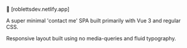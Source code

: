 👋 [roblettsdev.netlify.app]

A super minimal 'contact me' SPA built primarily with Vue 3 and regular CSS.

Responsive layout built using no media-queries and fluid typography.
